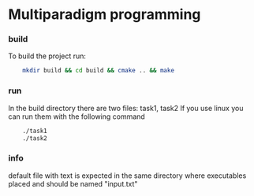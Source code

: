 # Multiparadigm programming

### build

To build the project run:
```bash
    mkdir build && cd build && cmake .. && make
```

### run

In the build directory there are two files: task1, task2
If you use linux you can run them with the following command
```bash
    ./task1
    ./task2
```

### info

default file with text is expected in the same directory where executables placed and should be named "input.txt"
